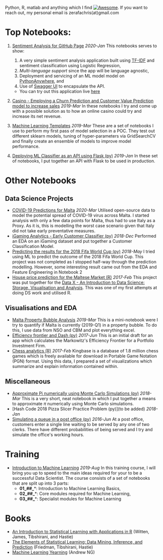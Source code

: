 Python, R, matlab and anything which I find [![Awesome](https://cdn.rawgit.com/sindresorhus/awesome/d7305f38d29fed78fa85652e3a63e154dd8e8829/media/badge.svg)](https://github.com/sindresorhus/awesome). If you want to reach out, my personal email is zerafachris(at)gmail.com

# Top Notebooks:
1. [Sentiment Analysis for GitHub Page](https://github.com/zerafachris/playGround/tree/master/published/sentimentAnalysisApp/00_readme.ipynb) *2020-Jan* This notebooks serves to show: 
    1. A very simple sentiment analysis application built using [TF-IDF](https://en.wikipedia.org/wiki/Tf%E2%80%93idf) and sentiment classification using Logistic Regression,
    1. *Multi-language support* since the app will be language agnostic,
    1. Deployment and servicing of an ML model model on [PythonAnywhere](https://www.pythonanywhere.com), and
    1. Use of [Swagger UI](https://swagger.io/tools/swagger-ui/) to encapsulate the API.
    - You can try out this application live [here](https://mybinder.org/v2/gh/zerafachris/playGround/master?filepath=published%2FsentimentAnalysisApp%2F04_interactive_sentiment_analysis.ipynb)
        
1. [Casino - Employing a Churn Prediction and Customer Value Prediction model to increase sales](https://github.com/zerafachris/playGround/blob/master/published/ChurnPrediction_CLTV/0_Overview.ipynb) *2019-Mar* In these notebooks I try and come up with a possible solution as to how an online casino could try and increase its net revenue.
1. [Machine Learning Templates](https://github.com/zerafachris/playGround/tree/master/published/MLtemplates) *2019-Mar* These are a set of notebooks I use to perform my first pass of model selection in a POC. They test out different sklearn models, tuning of hyper-parameters via GridSearchCV and finally create an ensemble of models to improve model performance.
1. [Deploying ML Classifier as an API using Flask (py)](https://github.com/zerafachris/playGround/blob/master/published/deployingML/0_readme.ipynb) *2019-Jan* In these set of notebooks, I put together an API with Flask to be used in production.

 
# Other Notebooks
## Data Science Projects
- [COVID-19 Predictions for Malta](published/covid19_malta_prediction/COVID_19_Malta_Predict.ipynb) *2020-Mar* Utilised open-source data to model the potential spread of COVID-19 virus across Malta. I started analysis with only a few data points for Malta, thus had to use Italy as a Proxy. As it is, this is modelling the worst case scenario given that Italy did not take early preventative measures.
- [iGaming Analytics - Early Customer Classifier (py)](https://github.com/zerafachris/playGround/blob/master/published/iGamingAnalytics/0_readme.ipynb) *2018-Dec* Performed an EDA on an iGaming dataset and put together a Customer Classification Model.
- [Predicting the results for the 2018 Fifa World Cup (py)](https://github.com/zerafachris/playGround/blob/master/published/WorldCup2018Predictions/00_intro.ipynb) *2018-May* I tried using ML to predict the outcome of the 2018 Fifa World Cup. This project was not completed as I stopped half-way through the prediction modelling. However, some interesting result came out from the EDA and Feature Engineering in Notebook 2
- [House price prediction for the Maltese Market (R)](https://github.com/zerafachris/playGround/blob/master/published/maltaHousePricing/00_MaltaHousePrices.ipynb) *2017-Feb* This project was put together for the [Data X - An Introduction to Data Science: Storage, Visualisation and Analysis](https://www.um.edu.mt/courses/studyunit/las3004). This was one of my first attempts at doing DS work and utilised R.
<!--- - [Optimal Time to Call (py)]() This still needs to be published ---> 
   
## Visualisations and EDA
- [Malta Property Bubble Analysis](https://github.com/zerafachris/playGround/blob/master/published/maltaPropertyBubble/propertyBubble.ipynb) *2019-Mar* This is a mini-notebook were I try to quantify if Malta is currently (2019-Q1) in a property bubble. To do this, I use data from NSO and CBM and plot everything excel.
- [Efficiency frontier and Dash (py)](https://github.com/zerafachris/playGround/blob/master/published/EFT/00_readme_eft.ipynb)  *2017-Jun* This is an initial draft for an app which calculates the Markowitz's Efficiency Frontier for a Portfolio Investment Firm.
- [Chess analytics (R)](https://github.com/zerafachris/playGround/blob/master/published/chessAnalytics/ChessAnalytics.ipynb) *2017-Feb* Kingbase is a database of 1.8 million chess games which is freely available for download in Portable Game Notation (PGN) format. Using this data, I prepared a set of visualizations which summarize and explain information contained within.

## Miscellaneous  
- [Approximate Pi numerically using Monte Carlo Simulations (py)](https://github.com/zerafachris/playGround/blob/master/published/monteCarloSimPi/MonteCarloPi.ipynb) *2018-Mar* This is a very short, neat notebook in which I put together a means to approximate $\pi$ numerically using Monte Carlo simulations.
- [Hash Code 2018 Pizza Slicer Practice Problem (py)](to be added) *2018-Jan*
- [Simulating a queue in a post office (py)](https://github.com/zerafachris/playGround/blob/master/published/Queueing/Queueing.ipynb) *2016-Jun* At a post office, customers enter a single line waiting to be served by any one of two clerks. There have different probabilities of being served and I try and simulate the office's working hours.

# Training
- [Introduction to Machine Learning](https://github.com/zerafachris/playGround/blob/master/training/intro_to_ML/00_00_Course_Contents.ipynb) *2019-Aug* In this training course, I will bring you up to speed to the main ideas required for your to be a successful Data Scientist. The course consists of a set of notebooks that are split up into 3 parts:
    - **01\_##\_***: Introduction to Machine Learning Basics,
    - **02\_##\_***: Core modules required for Machine Learning,
    - **03\_##\_***: Specialist modules for Machine Learning

# Books
- [An Introduction to Statistical Learning with Applications in R](https://github.com/zerafachris/playGround/blob/master/books/Introduction%20to%20Statistical%20Learning.pdf) (Witten, James,  Tibshirani, and Hastie)
- [The Elements of Statistical Learning: Data Mining, Inference, and Prediction](https://github.com/zerafachris/playGround/blob/master/books/Elements%20of%20Statistical%20Learning.pdf) (Friedman, Tibshirani, Hastie)
- [Machine Learning Yearning](https://github.com/zerafachris/playGround/blob/master/books/Machine%20Learning%20Yearning.pdf) (Andrew NG)